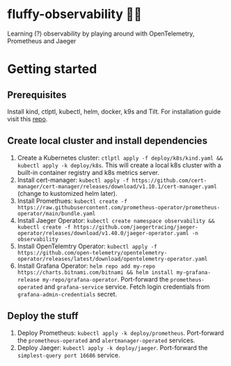 # fluffy-observability 🐩🧐
Learning (?) observability by playing around with OpenTelemetry, Prometheus and Jaeger

# Getting started

## Prerequisites

Install kind, ctlptl, kubectl, helm, docker, k9s and Tilt. For installation guide visit this [repo](https://github.com/daniwk/app-scaling-keda#prequisites).

## Create local cluster and install dependencies

1. Create a Kubernetes cluster: `ctlptl apply -f deploy/k8s/kind.yaml && kubectl apply -k deploy/k8s`. This will create a local k8s cluster with a built-in container registry and k8s metrics server.
2. Install cert-manager: `kubectl apply -f https://github.com/cert-manager/cert-manager/releases/download/v1.10.1/cert-manager.yaml` (change to kustomized helm later).
3. Install Promethues: `kubectl create -f https://raw.githubusercontent.com/prometheus-operator/prometheus-operator/main/bundle.yaml`
4. Install Jaeger Operator: `kubectl create namespace observability && kubectl create -f https://github.com/jaegertracing/jaeger-operator/releases/download/v1.40.0/jaeger-operator.yaml -n observability`
5. Install OpenTelemtry Operator: `kubectl apply -f https://github.com/open-telemetry/opentelemetry-operator/releases/latest/download/opentelemetry-operator.yaml`
6. Install Grafana Operator: `helm repo add my-repo https://charts.bitnami.com/bitnami && helm install my-grafana-release my-repo/grafana-operator`. Port-forward the `prometheus-operated` and `grafana-service` service. Fetch login credentials from `grafana-admin-credentials` secret.

## Deploy the stuff

1. Deploy Prometheus: `kubectl apply -k deploy/prometheus`. Port-forward the `prometheus-operated` and `alertmanager-operated` services. 
2. Deploy Jaeger: `kubectl apply -k deploy/jaeger`. Port-forward the `simplest-query port 16686` service.